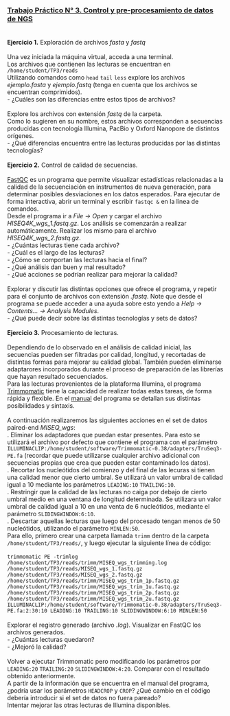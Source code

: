 ### [Trabajo Práctico N° 3. Control y pre-procesamiento de datos de NGS](https://docs.google.com/presentation/d/1JzTG1_mhRBua4LUjxI2eisYajbZ4622AnbSVs2ZcKZ8/edit?usp=sharing)<br/><br/>
**Ejercicio 1.** Exploración de archivos _fasta_ y _fastq_<br/><br/>
Una vez iniciada la máquina virtual, acceda a una terminal.<br/>
Los archivos que contienen las lecturas se encuentran en `/home/student/TP3/reads`<br/>
Utilizando comandos como `head` `tail` `less` explore los archivos _ejemplo.fasta_ y _ejemplo.fastq_ (tenga en cuenta que los archivos se encuentran comprimidos).<br/>
\- ¿Cuáles son las diferencias entre estos tipos de archivos?<br/><br/>
Explore los archivos con extensión _fastq_ de la carpeta.<br/>
Como lo sugieren en su nombre, estos archivos corresponden a secuencias producidas con tecnología Illumina, PacBio y Oxford Nanopore de distintos orígenes.<br/>
\- ¿Qué diferencias encuentra entre las lecturas producidas por las distintas tecnologías?<br/><br/>
**Ejercicio 2.** Control de calidad de secuencias.<br/><br/>
[FastQC](https://www.bioinformatics.babraham.ac.uk/projects/fastqc) es un programa que permite visualizar estadísticas relacionadas a la calidad de la secuenciación en instrumentos de nueva generación, para determinar posibles desviaciones en los datos esperados.
Para ejecutar de forma interactiva, abrir un terminal y escribir `fastqc &` en la línea de comandos.<br/>
Desde el programa ir a _File -> Open_ y cargar el archivo _HISEQ4K\_wgs\_1.fastq.gz_. Los análisis se comenzarán a realizar automáticamente. Realizar los mismo para el archivo _HISEQ4K\_wgs\_2.fastq.gz_. <br/>
\- ¿Cuántas lecturas tiene cada archivo?<br/>
\- ¿Cuál es el largo de las lecturas?<br/>
\- ¿Cómo se comportan las lecturas hacia el final?<br/>
\- ¿Qué análisis dan buen y mal resultado?<br/>
\- ¿Qué acciones se podrían realizar para mejorar la calidad?<br/><br/>
Explorar y discutir las distintas opciones que ofrece el programa, y repetir para el conjunto de archivos con extensión _.fastq_. Note que desde el programa se puede acceder a una ayuda sobre esto yendo a _Help -> Contents... -> Analysis Modules_.<br/>
\- ¿Qué puede decir sobre las distintas tecnologías y sets de datos?<br/><br/>
**Ejercicio 3.** Procesamiento de lecturas.<br/><br/>
Dependiendo de lo observado en el análisis de calidad inicial, las secuencias pueden ser filtradas por calidad, longitud, y recortadas de distintas formas para mejorar su calidad global. También pueden eliminarse adaptarores incorporados durante el proceso de preparación de las librerías que hayan resultado secuenciados.<br/>
Para las lecturas provenientes de la plataforma Illumina, el programa [Trimmomatic](www.usadellab.org/cms/?page=trimmomatic) tiene la capacidad de realizar todas estas tareas, de forma rápida y flexible. En el [manual](www.usadellab.org/cms/uploads/supplementary/Trimmomatic/TrimmomaticManual_V0.32.pdf) del programa se detallan sus distintas posibilidades y sintaxis.<br/><br/>
A continuación realizaremos las siguientes acciones en el set de datos paired-end _MISEQ\_wgs_:<br/>
. Eliminar los adaptadores que puedan estar presentes. Para esto se utilizará el archivo por defecto que contiene el programa con el parámetro `ILLUMINACLIP:/home/student/software/Trimmomatic-0.38/adapters/TruSeq3-PE.fa` (recordar que puede utilizarse cualquier archivo adicional con secuencias propias que crea que pueden estar contaminado los datos).<br/>
. Recortar los nucleótidos del comienzo y del final de las lecuras si tienen una calidad menor que cierto umbral. Se utilizará un valor umbral de calidad igual a 10 mediante los parámetros `LEADING:10` `TRAILING:10`.<br/>
. Restringir que la calidad de las lecturas no caiga por debajo de cierto umbral medio en una ventana de longitud determinada. Se utilizara un valor umbral de calidad igual a 10 en una venta de 6 nucleótidos, mediante el parámetro `SLIDINGWINDOW:6:10`.<br/>
. Descartar aquellas lecturas que luego del procesado tengan menos de 50 nucleótidos, utilizando el parámetro `MINLEN:50`.<br/>
Para ello, primero crear una carpeta llamada `trimm` dentro de la carpeta `/home/student/TP3/reads/`, y luego ejecutar la siguiente línea de código:<br/><br/>
```trimmomatic PE -trimlog /home/student/TP3/reads/trimm/MISEQ_wgs_trimming.log /home/student/TP3/reads/MISEQ_wgs_1.fastq.gz /home/student/TP3/reads/MISEQ_wgs_2.fastq.gz /home/student/TP3/reads/trimm/MISEQ_wgs_trim_1p.fastq.gz /home/student/TP3/reads/trimm/MISEQ_wgs_trim_1u.fastq.gz /home/student/TP3/reads/trimm/MISEQ_wgs_trim_2p.fastq.gz /home/student/TP3/reads/trimm/MISEQ_wgs_trim_2u.fastq.gz ILLUMINACLIP:/home/student/software/Trimmomatic-0.38/adapters/TruSeq3-PE.fa:2:30:10 LEADING:10 TRAILING:10 SLIDINGWINDOW:6:10 MINLEN:50```<br/><br/>
Explorar el registro generado (archivo _.log_). Visualizar en FastQC los archivos generados.<br/>
\- ¿Cuántas lecturas quedaron?<br/>
\- ¿Mejoró la calidad?<br/><br/>
Volver a ejecutar Trimmomatic pero modificando los parámetros por `LEADING:20` `TRAILING:20` `SLIDINGWINDOW:4:20`. Comparar con el resultado obtenido anteriormente.<br/>
A partir de la información que se encuentra en el manual del programa, ¿podría usar los parámetros `HEADCROP` y `CROP`? ¿Qué cambio en el código debería introducir si el set de datos no fuera pareado?<br/>
Intentar mejorar las otras lecturas de Illumina disponibles.<br/><br/>
